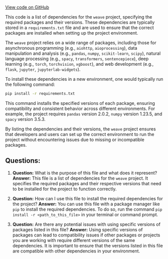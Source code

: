 [View code on GitHub](https://github.com/wandb/weave/examples/app/wandb/run-20230620_192556-f05k0qha/files/requirements.txt)

This code is a list of dependencies for the `weave` project, specifying the required packages and their versions. These dependencies are typically stored in a `requirements.txt` file and are used to ensure that the correct packages are installed when setting up the project environment.

The `weave` project relies on a wide range of packages, including those for asynchronous programming (e.g., `aiohttp`, `aioprocessing`), data manipulation and analysis (e.g., `pandas`, `numpy`, `scikit-learn`, `scipy`), natural language processing (e.g., `spacy`, `transformers`, `sentencepiece`), deep learning (e.g., `torch`, `torchvision`, `xgboost`), and web development (e.g., `flask`, `jupyter`, `jupyterlab-widgets`).

To install these dependencies in a new environment, one would typically run the following command:

```bash
pip install -r requirements.txt
```

This command installs the specified versions of each package, ensuring compatibility and consistent behavior across different environments. For example, the project requires `pandas` version 2.0.2, `numpy` version 1.23.5, and `spacy` version 3.5.3.

By listing the dependencies and their versions, the `weave` project ensures that developers and users can set up the correct environment to run the project without encountering issues due to missing or incompatible packages.
## Questions: 
 1. **Question:** What is the purpose of this file and what does it represent?
   **Answer:** This file is a list of dependencies for the `weave` project. It specifies the required packages and their respective versions that need to be installed for the project to function correctly.

2. **Question:** How can I use this file to install the required dependencies for the project?
   **Answer:** You can use this file with a package manager like `pip` to install the required dependencies. To do so, run the command `pip install -r <path_to_this_file>` in your terminal or command prompt.

3. **Question:** Are there any potential issues with using specific versions of packages listed in this file?
   **Answer:** Using specific versions of packages can lead to compatibility issues if other packages or projects you are working with require different versions of the same dependencies. It is important to ensure that the versions listed in this file are compatible with other dependencies in your environment.